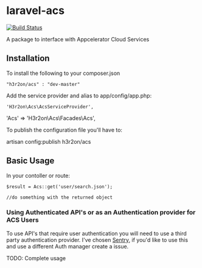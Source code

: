# laravel-acs

[![Build Status](https://travis-ci.org/h3r2on/laravel-acs.svg?branch=master)](https://travis-ci.org/h3r2on/laravel-acs)

A package to interface with Appcelerator Cloud Services

## Installation

To install the following to your composer.json

    "h3r2on/acs" : "dev-master"

Add the service provider and alias to app/config/app.php:

	'H3r2on\Acs\AcsServiceProvider',

  'Acs' => 'H3r2on\Acs\Facades\Acs',

To publish the configuration file you'll have to:

   artisan config:publish h3r2on/acs


## Basic Usage

In your contoller or route:

    $result = Acs::get('user/search.json');

    //do something with the returned object

### Using Authenticated API's or as an Authentication provider for ACS Users

To use API's that require user authentication you will need to use a third party authentication provider. I've chosen [Sentry](https://cartalyst.com/manual/sentry), if you'd like to use this and use a different Auth manager create a issue.

TODO: Complete usage
